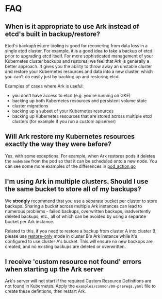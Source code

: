 # FAQ

## When is it appropriate to use Ark instead of etcd's built in backup/restore?

Etcd's backup/restore tooling is good for recovering from data loss in a single etcd cluster. For
example, it is a good idea to take a backup of etcd prior to upgrading etcd itself. For more
sophisticated management of your Kubernetes cluster backups and restores, we feel that Ark is
generally a better approach. It gives you the ability to throw away an unstable cluster and restore
your Kubernetes resources and data into a new cluster, which you can't do easily just by backing up
and restoring etcd.

Examples of cases where Ark is useful:

* you don't have access to etcd (e.g. you're running on GKE)
* backing up both Kubernetes resources and persistent volume state
* cluster migrations
* backing up a subset of your Kubernetes resources
* backing up Kubernetes resources that are stored across multiple etcd clusters (for example if you
  run a custom apiserver)

## Will Ark restore my Kubernetes resources exactly the way they were before?

Yes, with some exceptions. For example, when Ark restores pods it deletes the `nodeName` from the
pod so that it can be scheduled onto a new node. You can see some more examples of the differences
in [pod_action.go](https://github.com/heptio/ark/blob/main/pkg/restore/pod_action.go)

## I'm using Ark in multiple clusters. Should I use the same bucket to store all of my backups?

We **strongly** recommend that you use a separate bucket per cluster to store backups. Sharing a bucket
across multiple Ark instances can lead to numerous problems - failed backups, overwritten backups,
inadvertently deleted backups, etc., all of which can be avoided by using a separate bucket per Ark
instance.

Related to this, if you need to restore a backup from cluster A into cluster B, please use [restore-only][1]
mode in cluster B's Ark instance while it's configured to use cluster A's bucket. This will ensure no 
new backups are created, and no existing backups are deleted or overwritten.

## I receive 'custom resource not found' errors when starting up the Ark server

Ark's server will not start if the required Custom Resource Definitions are not found in Kubernetes. Apply
the `examples/common/00-prereqs.yaml` file to create these defintions, then restart Ark.

[1]: config-definition.md#main-config-parameters
